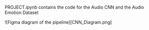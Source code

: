 PROJECT.ipynb contains the code for the Audio CNN and the Audio Emotion Dataset

![Figma diagram of the pipeline][CNN_Diagram.png]
